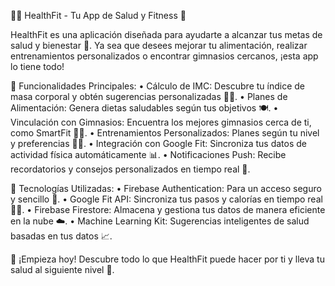 🏋️‍♀️ HealthFit - Tu App de Salud y Fitness 🥗

HealthFit es una aplicación diseñada para ayudarte a alcanzar tus metas de salud y bienestar 💪. Ya sea que desees mejorar tu alimentación, realizar entrenamientos personalizados o encontrar gimnasios cercanos, ¡esta app lo tiene todo!

🚀 Funcionalidades Principales:
•	Cálculo de IMC: Descubre tu índice de masa corporal y obtén sugerencias personalizadas 🧑‍⚕️.
•	Planes de Alimentación: Genera dietas saludables según tus objetivos 🍽️.
•	Vinculación con Gimnasios: Encuentra los mejores gimnasios cerca de ti, como SmartFit 🏋️‍♂️.
•	Entrenamientos Personalizados: Planes según tu nivel y preferencias 🏃‍♀️.
•	Integración con Google Fit: Sincroniza tus datos de actividad física automáticamente 📊.
•	Notificaciones Push: Recibe recordatorios y consejos personalizados en tiempo real 🔔.

🔌 Tecnologías Utilizadas:
•	Firebase Authentication: Para un acceso seguro y sencillo 🔑.
•	Google Fit API: Sincroniza tus pasos y calorías en tiempo real 🏃‍♂️.
•	Firebase Firestore: Almacena y gestiona tus datos de manera eficiente en la nube ☁️.
•	Machine Learning Kit: Sugerencias inteligentes de salud basadas en tus datos 📈.

🎯 ¡Empieza hoy!
Descubre todo lo que HealthFit puede hacer por ti y lleva tu salud al siguiente nivel 🚀.

